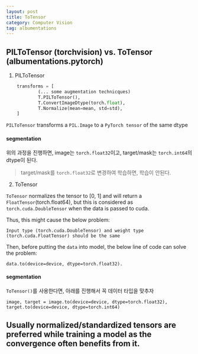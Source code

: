 ```yaml
---
layout: post
title: ToTensor
category: Computer Vision
tag: albumentations
---
```


## PILToTensor (torchvision) vs. ToTensor (albumentations.pytorch)

1. PILToTensor

```python
    transforms = [
            (... some augmentation technicques)
            T.PILToTensor(),
            T.ConvertImageDtype(torch.float),
            T.Normalize(mean=mean, std=std),
    ]
```

`PILToTensor` transforms a `PIL.Image` to a `PyTorch tensor` of the same dtype

#### segmentation

위의 과정을 진행하면, image는 `torch.float32`이고, target/mask는 `torch.int64`의 dtype이 된다.

> target/mask를 `torch.float32`로 변경하여 학습하면, 학습이 안된다.

2. ToTensor

`ToTensor` normalizes the tensor to [0, 1] and will return a `FloatTensor`(torch.float64), but this is considered as `torch.cuda.DoubleTensor` when the data is passed to cuda.

Thus, this might cause the below problem:

```
Input type (torch.cuda.DoubleTensor) and weight type (torch.cuda.FloatTensor) should be the same
```

Then, before putting the `data` into model, the below line of code can solve the problem:

```
data.to(device=device, dtype=torch.float32).
```

#### segmentation

`ToTensor()`를 사용한다면, 아래를 진행해서 꼭 데이터 타입을 맞추자

```
image, target = image.to(device=device, dtype=torch.float32), target.to(device=device, dtype=torch.int64)
```

## Usually normalized/standardized tensors are preferred while training a model as the convergence often benefits from it.

